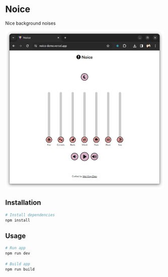 # Noice

Nice background noises

![](https://github.com/weiying-chen/noice/blob/main/screenshot.png)

## Installation

```bash
# Install dependencies
npm install
```

## Usage

```bash
# Run app
npm run dev

# Build app
npm run build
```
